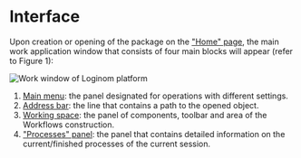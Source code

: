 # Interface

Upon creation or opening of the package on the ["Home" page](./home-page.md), the main work application window that consists of four main blocks will appear (refer to  Figure 1):

![Work window of Loginom platform](./interface-blocks.png)

1. [Main menu](./main-menu.md): the panel designated for operations with different settings.
2. [Address bar](./addres-bar.md): the line that contains a path to the opened object.
3. [Working space](./workspace.md): the panel of components, toolbar and area of the Workflows construction.
4. ["Processes" panel](./processes-panel.md): the panel that contains detailed information on the current/finished processes of the current session.